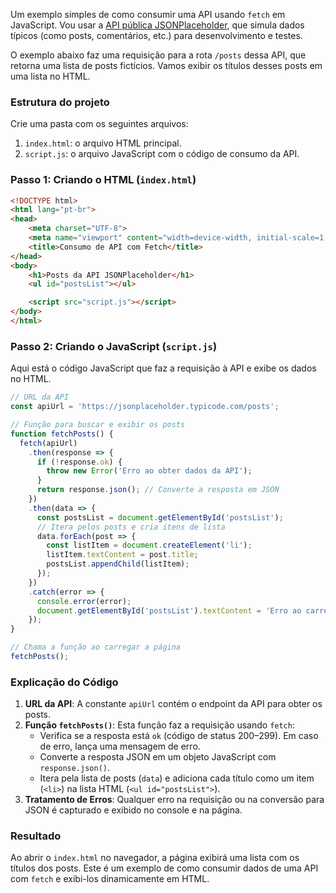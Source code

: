 Um exemplo simples de como consumir uma API usando `fetch` em JavaScript. Vou usar a [API pública JSONPlaceholder](https://jsonplaceholder.typicode.com/), que simula dados típicos (como posts, comentários, etc.) para desenvolvimento e testes.

O exemplo abaixo faz uma requisição para a rota `/posts` dessa API, que retorna uma lista de posts fictícios. Vamos exibir os títulos desses posts em uma lista no HTML.

### Estrutura do projeto

Crie uma pasta com os seguintes arquivos:
1. `index.html`: o arquivo HTML principal.
2. `script.js`: o arquivo JavaScript com o código de consumo da API.

### Passo 1: Criando o HTML (`index.html`)

```html
<!DOCTYPE html>
<html lang="pt-br">
<head>
    <meta charset="UTF-8">
    <meta name="viewport" content="width=device-width, initial-scale=1.0">
    <title>Consumo de API com Fetch</title>
</head>
<body>
    <h1>Posts da API JSONPlaceholder</h1>
    <ul id="postsList"></ul>

    <script src="script.js"></script>
</body>
</html>
```

### Passo 2: Criando o JavaScript (`script.js`)

Aqui está o código JavaScript que faz a requisição à API e exibe os dados no HTML.

```javascript
// URL da API
const apiUrl = 'https://jsonplaceholder.typicode.com/posts';

// Função para buscar e exibir os posts
function fetchPosts() {
  fetch(apiUrl)
    .then(response => {
      if (!response.ok) {
        throw new Error('Erro ao obter dados da API');
      }
      return response.json(); // Converte a resposta em JSON
    })
    .then(data => {
      const postsList = document.getElementById('postsList');
      // Itera pelos posts e cria itens de lista
      data.forEach(post => {
        const listItem = document.createElement('li');
        listItem.textContent = post.title;
        postsList.appendChild(listItem);
      });
    })
    .catch(error => {
      console.error(error);
      document.getElementById('postsList').textContent = 'Erro ao carregar os posts';
    });
}

// Chama a função ao carregar a página
fetchPosts();
```

### Explicação do Código

1. **URL da API**: A constante `apiUrl` contém o endpoint da API para obter os posts.
2. **Função `fetchPosts()`**: Esta função faz a requisição usando `fetch`:
   - Verifica se a resposta está `ok` (código de status 200–299). Em caso de erro, lança uma mensagem de erro.
   - Converte a resposta JSON em um objeto JavaScript com `response.json()`.
   - Itera pela lista de posts (`data`) e adiciona cada título como um item (`<li>`) na lista HTML (`<ul id="postsList">`).
3. **Tratamento de Erros**: Qualquer erro na requisição ou na conversão para JSON é capturado e exibido no console e na página.

### Resultado

Ao abrir o `index.html` no navegador, a página exibirá uma lista com os títulos dos posts. Este é um exemplo de como consumir dados de uma API com `fetch` e exibi-los dinamicamente em HTML.